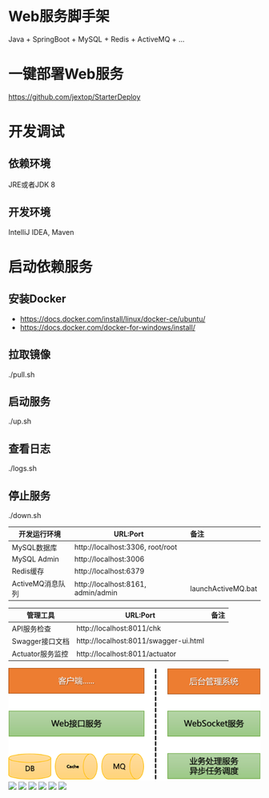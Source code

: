 # Web服务脚手架
Java + SpringBoot + MySQL + Redis + ActiveMQ + ...

# 一键部署Web服务
https://github.com/jextop/StarterDeploy

# 开发调试
## 依赖环境
JRE或者JDK 8

## 开发环境
IntelliJ IDEA, Maven

# 启动依赖服务
## 安装Docker
- https://docs.docker.com/install/linux/docker-ce/ubuntu/
- https://docs.docker.com/docker-for-windows/install/

## 拉取镜像
./pull.sh

## 启动服务
./up.sh

## 查看日志
./logs.sh

## 停止服务
./down.sh

| 开发运行环境     | URL:Port                                |  备注              |
| ------------     | --------------------------------------  | :----------------- |
| MySQL数据库      | http://localhost:3306, root/root        | |
| MySQL Admin      | http://localhost:3006                   | |
| Redis缓存        | http://localhost:6379                   | |
| ActiveMQ消息队列 | http://localhost:8161, admin/admin      | launchActiveMQ.bat |

| 管理工具         | URL:Port                                |  备注              |
| ------------     | --------------------------------------  | :----------------- |
| API服务检查      | http://localhost:8011/chk               | |
| Swagger接口文档  | http://localhost:8011/swagger-ui.html   | |
| Actuator服务监控 | http://localhost:8011/actuator          | |

![](https://github.com/jextop/StarterApi/blob/master/img/architect.png)
![](https://github.com/jextop/StarterApi/blob/master/img/postman.png)
![](https://github.com/jextop/StarterApi/blob/master/img/swagger.png)
![](https://github.com/jextop/StarterApi/blob/master/img/admin.png)
![](https://github.com/jextop/StarterApi/blob/master/img/aiChat.png)
![](https://github.com/jextop/StarterApi/blob/master/img/track.png)
![](https://github.com/jextop/StarterApi/blob/master/img/kitchen.png)

